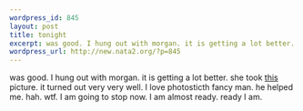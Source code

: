 ```yaml
--- 
wordpress_id: 845
layout: post
title: tonight
excerpt: was good. I hung out with morgan. it is getting a lot better. she took this picture. it turned out very very well. I love photosticth fancy man. he helped me. hah. wtf. I am going to stop now. I am almost ready. ready I am.
wordpress_url: http://new.nata2.org/?p=845
---
```

was good. I hung out with morgan. it is getting a lot better. she took <a href="http://dopeman.org/tonight.html">this</a> picture. it turned out very very well. I love photosticth fancy man. he helped me. hah. wtf. I am going to stop now. I am almost ready. ready I am.
